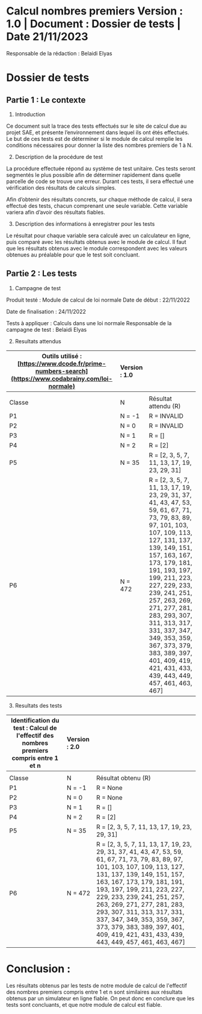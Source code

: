 ﻿# **Calcul nombres premiers Version : 1.0 | Document : Dossier de tests | Date 21/11/2023**

  

Responsable de la rédaction : Belaidi Elyas

  

# **Dossier de tests**

  

## **Partie 1 : Le contexte**

  

1. Introduction

  

Ce document suit la trace des tests effectués sur le site de calcul due au projet SAE, et présente l’environnement dans lequel ils ont étés effectués. Le but de ces tests est de déterminer si le module de calcul remplie les conditions nécessaires pour donner la liste des nombres premiers de 1 à N. 

  

2. Description de la procédure de test

  

La procédure effectuée répond au système de test unitaire. Ces tests seront segmentés le plus possible afin de déterminer rapidement dans quelle parcelle de code se trouve une erreur. Durant ces tests, il sera effectué une vérification des résultats de calculs simples.

  

Afin d’obtenir des résultats concrets, sur chaque méthode de calcul, il sera effectué des tests, chacun comprenant une seule variable. Cette variable variera afin d’avoir des résultats fiables.

  

3. Description des informations à enregistrer pour les tests

  

Le résultat pour chaque variable sera calculé avec un calculateur en ligne, puis comparé avec les résultats obtenus avec le module de calcul. Il faut que les résultats obtenus avec le module correspondent avec les valeurs obtenues au préalable pour que le test soit concluant.

## **Partie 2 : Les tests**

  

1. Campagne de test

  
  

Produit testé : Module de calcul de loi normale Date de début : 22/11/2022

  

Date de finalisation : 24/11/2022

  

Tests à appliquer : Calculs dans une loi normale Responsable de la campagne de test : Belaidi Elyas

  

2. Resultats attendus

  
  

|Outils utilisé : [https://www.dcode.fr/prime-numbers-search](https://www.codabrainy.com/loi-normale)|Version : 1.0||
| - | :- | :- | 
||||
|Classe|N|Résultat attendu (R)|
|P1|N = -1|R = INVALID|
|P2|N = 0|R = INVALID|
|P3|N = 1|R = []|
|P4|N = 2|R = [2]|
|P5|N = 35|R = [2, 3, 5, 7, 11, 13, 17, 19, 23, 29, 31]|
|P6|N = 472|R = [2, 3, 5, 7, 11, 13, 17, 19, 23, 29, 31, 37, 41, 43, 47, 53, 59, 61, 67, 71, 73, 79, 83, 89, 97, 101, 103, 107, 109, 113, 127, 131, 137, 139, 149, 151, 157, 163, 167, 173, 179, 181, 191, 193, 197, 199, 211, 223, 227, 229, 233, 239, 241, 251, 257, 263, 269, 271, 277, 281, 283, 293, 307, 311, 313, 317, 331, 337, 347, 349, 353, 359, 367, 373, 379, 383, 389, 397, 401, 409, 419, 421, 431, 433, 439, 443, 449, 457, 461, 463, 467]|

3. Resultats des tests

  
  

|Identification du test : Calcul de l'effectif des nombres premiers compris entre 1 et n |Version : 2.0||
| - | :- | :- | 
||||
|Classe|N|Résultat obtenu (R)|
|P1|N = -1|R = None|
|P2|N = 0|R = None|
|P3|N = 1|R = []|
|P4|N = 2|R = [2]|
|P5|N = 35|R = [2, 3, 5, 7, 11, 13, 17, 19, 23, 29, 31]|
|P6|N = 472|R = [2, 3, 5, 7, 11, 13, 17, 19, 23, 29, 31, 37, 41, 43, 47, 53, 59, 61, 67, 71, 73, 79, 83, 89, 97, 101, 103, 107, 109, 113, 127, 131, 137, 139, 149, 151, 157, 163, 167, 173, 179, 181, 191, 193, 197, 199, 211, 223, 227, 229, 233, 239, 241, 251, 257, 263, 269, 271, 277, 281, 283, 293, 307, 311, 313, 317, 331, 337, 347, 349, 353, 359, 367, 373, 379, 383, 389, 397, 401, 409, 419, 421, 431, 433, 439, 443, 449, 457, 461, 463, 467]|

# Conclusion :

  

Les résultats obtenus par les tests de notre module de calcul de l'effectif des nombres premiers compris entre 1 et n sont similaires aux résultats obtenus par un simulateur en ligne fiable. On peut donc en conclure que les tests sont concluants, et que notre module de calcul est fiable.
